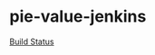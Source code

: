 # pie-value-jenkins
[Build Status](http://35.170.225.89/buildStatus/icon?job=challenge3-pie-value-jenkins "http://35.170.225.89/job/challenge3-pie-value-jenkins/")
